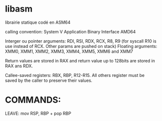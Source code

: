 # libasm
librairie statique codé en ASM64

calling convention: System V Application Binary Interface AMD64

Interger ou pointer arguments:  RDI, RSI, RDX, RCX, R8, R9 (for syscall R10 is use instead of RCX. Other params are pushed on stack)
Floating arguments: XMM0, XMM1, XMM2, XMM3, XMM4, XMM5, XMM6 and XMM7

Return values are stored in RAX and return value up to 128bits are stored in RAX ans RDX.

 Callee-saved registers: RBX, RBP, R12-R15.
 All others register must be saved by the caller to preserve their values.

 # COMMANDS:

 LEAVE: mov RSP, RBP + pop RBP
